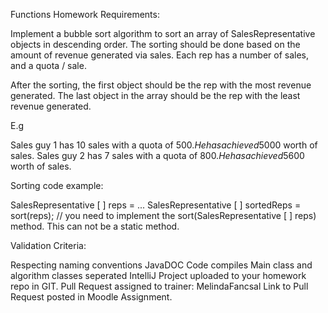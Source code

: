 Functions Homework
Requirements:

Implement a bubble sort algorithm to sort an array of SalesRepresentative objects in descending order. The sorting should be done based on the amount of revenue generated via sales. Each rep has a number of sales, and a quota / sale.

After the sorting, the first object should be the rep with the most revenue generated. The last object in the array should be the rep with the least revenue generated.

E.g 

Sales guy 1 has 10 sales with a quota of 500$. He has achieved 5000$ worth of sales.
Sales guy 2 has 7 sales with a quota of 800$. He has achieved 5600$ worth of sales.

Sorting code example:

SalesRepresentative [ ] reps = ...
SalesRepresentative [ ] sortedReps = sort(reps); 
// you need to implement the sort(SalesRepresentative [ ] reps) method. This can not be a static method.

Validation Criteria:

Respecting naming conventions 
JavaDOC
Code compiles
Main class and algorithm classes seperated
IntelliJ Project uploaded to your homework repo in GIT.
Pull Request assigned to trainer: MelindaFancsal
Link to Pull Request posted in Moodle Assignment.
